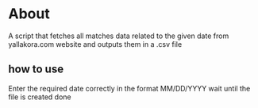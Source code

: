 # About
A script that fetches all matches data related to the given date from yallakora.com website and outputs them in a .csv file

## how to use
Enter the required date correctly in the format MM/DD/YYYY
wait until the file is created
done 
